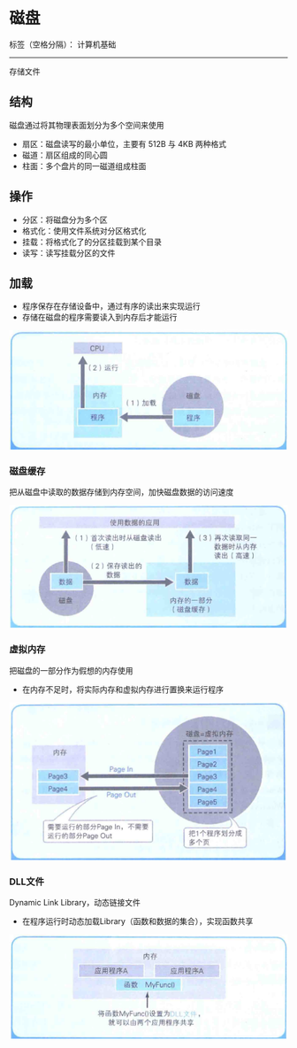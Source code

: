 # 磁盘

标签（空格分隔）： 计算机基础

---

存储文件

## 结构

磁盘通过将其物理表面划分为多个空间来使用

* 扇区：磁盘读写的最小单位，主要有 512B 与 4KB 两种格式
* 磁道：扇区组成的同心圆
* 柱面：多个盘片的同一磁道组成柱面

## 操作

* 分区：将磁盘分为多个区
* 格式化：使用文件系统对分区格式化
* 挂载：将格式化了的分区挂载到某个目录
* 读写：读写挂载分区的文件

## 加载

* 程序保存在存储设备中，通过有序的读出来实现运行
* 存储在磁盘的程序需要读入到内存后才能运行

![程序加载](https://raw.githubusercontent.com/wchaochao/images/master/gitbook-computer-base/disk-load.png)

### 磁盘缓存

把从磁盘中读取的数据存储到内存空间，加快磁盘数据的访问速度

![磁盘缓存](https://raw.githubusercontent.com/wchaochao/images/master/gitbook-computer-base/disk-cache.png)

### 虚拟内存

把磁盘的一部分作为假想的内存使用

* 在内存不足时，将实际内存和虚拟内存进行置换来运行程序

![虚拟内存](https://raw.githubusercontent.com/wchaochao/images/master/gitbook-computer-base/virtual-memory.png)

### DLL文件

Dynamic Link Library，动态链接文件

* 在程序运行时动态加载Library（函数和数据的集合），实现函数共享

![dll](https://raw.githubusercontent.com/wchaochao/images/master/gitbook-computer-base/dll.png)
